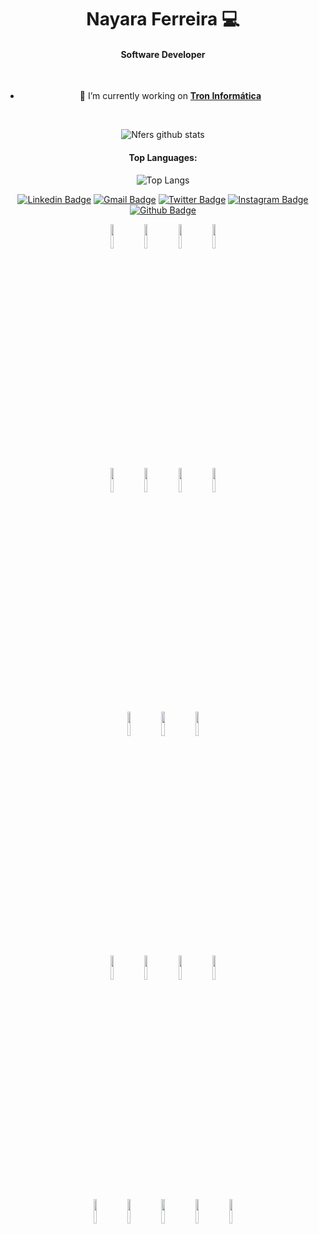
<div align="center">
  
# Nayara Ferreira 💻

#### Software Developer
</div

<br />
<br />

<div align="center">

- 🔭 I’m currently working on <a href="https://tron.com.br">**Tron Informática**</a>
<br />

![Nfers github stats](https://github-readme-stats.vercel.app/api?username=nfers&show_icons=true&theme=radical)

<h4>Top Languages:</h4>

![Top Langs](https://github-readme-stats.vercel.app/api/top-langs/?username=nfers&theme=blue-green)
  
[![Linkedin Badge](https://img.shields.io/badge/-nfers-blue?style=flat-square&logo=Linkedin&logoColor=white&link=https://www.linkedin.com/in/nayferreira/)](https://www.linkedin.com/in/nayferreira/)
[![Gmail Badge](https://img.shields.io/badge/-ncy.fers@gmail.com-c14438?style=flat-square&logo=Gmail&logoColor=white&link=mailto:ncy.fers@gmail.com)](mailto:ncy.fers@gmail.com)
[![Twitter Badge](https://img.shields.io/badge/-@naay_fers-blue?style=flat-square&labelColor=blue&logo=twitter&logoColor=white&link=https://twitter.com/naay_fers)](https://twitter.com/naay_fers) 
[![Instagram Badge](https://img.shields.io/badge/-@dev.nfers-C13584?style=flat-square&labelColor=C13584&logo=instagram&logoColor=white&link=https://www.instagram.com/dev.nfers/?hl=pt-br)](https://www.instagram.com/dev.nfers/?hl=pt-br)
[![Github Badge](https://img.shields.io/badge/-nfers-000?style=flat-square&logo=Github&logoColor=white&link=https://github.com/nfers)](https://github.com/nfers)

</div>
<!--
[![Top Langs](https://github-readme-stats.vercel.app/api/top-langs/?username=nfers&hide=PlpgSQL,jupyter%20notebook,html)](https://github.com/nfers/github-readme-stats)
--!>

<div align="center">
  <code><img width="10%" src="https://www.vectorlogo.zone/logos/javascript/javascript-ar21.svg"></code>
    <code><img width="10%" src="https://www.vectorlogo.zone/logos/dotnet/dotnet-ar21.svg"></code>
  <code><img width="10%" src="https://www.vectorlogo.zone/logos/reactjs/reactjs-ar21.svg"></code>
  <code><img width="10%" src="https://www.vectorlogo.zone/logos/embarcadero/embarcadero-ar21.svg"></code>
  <br />
  <code><img width="10%" src="https://www.vectorlogo.zone/logos/axios/axios-ar21.svg"></code>
  <code><img width="10%" src="https://www.vectorlogo.zone/logos/expressjs/expressjs-ar21.svg"></code>
  <code><img width="10%" src="https://www.vectorlogo.zone/logos/sass-lang/sass-lang-ar21.svg"></code>
  <code><img width="10%" src="https://www.vectorlogo.zone/logos/js_webpack/js_webpack-ar21.svg"></code>
  <br />
  <code><img width="10%" src="https://www.vectorlogo.zone/logos/git-scm/git-scm-ar21.svg"></code>
  <code><img width="10%" src="https://www.vectorlogo.zone/logos/circleci/circleci-ar21.svg"></code>
  <code><img width="10%" src="https://www.vectorlogo.zone/logos/json/json-ar21.svg"></code>
  <br />
  <code><img width="10%" src="https://www.vectorlogo.zone/logos/mysql/mysql-ar21.svg"></code>
  <code><img width="10%" src="https://www.vectorlogo.zone/logos/postgresql/postgresql-ar21.svg"></code>
  <code><img width="10%" src="https://www.vectorlogo.zone/logos/sqlite/sqlite-ar21.svg"></code>
  <code><img width="10%" src="https://www.vectorlogo.zone/logos/firebase/firebase-ar21.svg"></code>
  <br />
  <code><img width="10%" src="https://www.vectorlogo.zone/logos/git-scm/git-scm-ar21.svg"></code>
  <code><img width="10%" src="https://www.vectorlogo.zone/logos/yaml/yaml-ar21.svg"></code>
  <code><img width="10%" src="https://www.vectorlogo.zone/logos/google_cloud/google_cloud-ar21.svg"></code>
  <code><img width="10%" src="https://www.vectorlogo.zone/logos/heroku/heroku-ar21.svg"></code>
  <code><img width="10%" src="https://www.vectorlogo.zone/logos/docker/docker-ar21.svg"></code>
  
  </div>
